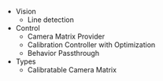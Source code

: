 - Vision
    - Line detection
- Control
    - Camera Matrix Provider
    - Calibration Controller with Optimization
    - Behavior Passthrough
- Types
    - Calibratable Camera Matrix

